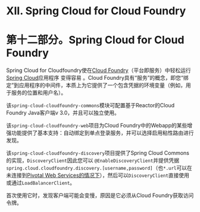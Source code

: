 # XII. Spring Cloud for Cloud Foundry

# 第十二部分。Spring Cloud for Cloud Foundry

Spring Cloud for Cloudfoundry使在[Cloud Foundry](https://github.com/cloudfoundry)（平台即服务）中轻松运行[Spring Cloud](https://github.com/spring-cloud)应用程序 变得容易 。Cloud Foundry具有“服务”的概念，即您“绑定”到应用程序的中间件，本质上为它提供了一个包含凭据的环境变量（例如，用于服务的位置和用户名）。

该`spring-cloud-cloudfoundry-commons`模块可配置基于Reactor的Cloud Foundry Java客户端v 3.0，并且可以独立使用。

该`spring-cloud-cloudfoundry-web`项目为Cloud Foundry中的Webapp的某些增强功能提供了基本支持：自动绑定到单点登录服务，并可以选择启用粘性路由进行发现。

该`spring-cloud-cloudfoundry-discovery`项目提供了Spring Cloud Commons的实现，`DiscoveryClient`因此您可以 `@EnableDiscoveryClient`并提供凭据 `spring.cloud.cloudfoundry.discovery.[username,password]`（也`*.url`可以在未连接到[Pivotal Web Services的情况下](https://run.pivotal.io/)），然后可以`DiscoveryClient`直接使用或通过`LoadBalancerClient`。

首次使用它时，发现客户端可能会变慢，原因是它必须从Cloud Foundry获取访问令牌。